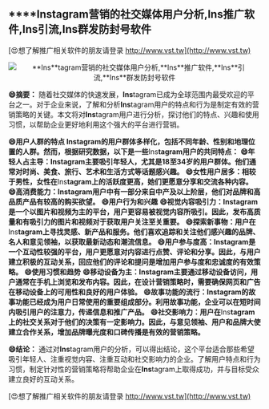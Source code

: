 ## ****Ins**tagram营销的社交媒体用户分析,**Ins**推广软件,**Ins**引流,**Ins**群发防封号软件**

[😍想了解推广相关软件的朋友请登录 http://www.vst.tw](http://www.vst.tw)

 <center><img src="https://vst.tw/MP4/tuiguang/png/5.png" alt="**Ins**tagram营销的社交媒体用户分析,**Ins**推广软件,**Ins**引流,**Ins**群发防封号软件"></center>

**😄摘要：**
随着社交媒体的快速发展，**Ins**tagram已成为全球范围内最受欢迎的平台之一。对于企业来说，了解和分析**Ins**tagram用户的特点和行为是制定有效的营销策略的关键。本文将对**Ins**tagram用户进行分析，探讨他们的特点、兴趣和使用习惯，以帮助企业更好地利用这个强大的平台进行营销。

**😄用户人群的特点 **Ins**tagram的用户群体多样化，包括不同年龄、性别和地理位置的人群。然而，根据研究数据，以下是一些**Ins**tagram用户的共同特点：**
**😄年轻人占主导：**Ins**tagram主要吸引年轻人，尤其是18至34岁的用户群体。他们通常对时尚、美食、旅行、艺术和生活方式等话题感兴趣。**
**😄女性用户居多：相较于男性，女性在**Ins**tagram上的活跃度更高，她们更愿意分享和交流各种内容。**
**😄高消费能力：**Ins**tagram用户中有一部分来自中产及以上阶层，他们对品牌和高品质产品有较高的购买欲望。**
**😄用户行为和兴趣**
**😄视觉内容吸引力：**Ins**tagram是一个以图片和视频为主的平台，用户更容易被视觉内容所吸引。因此，发布高质量和有吸引力的图片和视频对于获取用户关注至关重要。**
**😄探索新事物：用户在**Ins**tagram上寻找灵感、新产品和服务。他们喜欢追踪和关注他们感兴趣的品牌、名人和意见领袖，以获取最新动态和潮流信息。**
**😄用户参与度高：**Ins**tagram是一个互动性较强的平台，用户更愿意对内容进行点赞、评论和分享。因此，与用户建立积极的互动关系，回应他们的评论和提问是增加用户参与度和忠诚度的有效策略。**
**😄使用习惯和趋势**
**😄移动设备为主：**Ins**tagram主要通过移动设备访问，用户通常在手机上浏览和发布内容。因此，在设计营销策略时，需要确保网页和广告在移动设备上的可用性和良好的用户体验。**
**😄故事功能的流行：**Ins**tagram的故事功能已经成为用户日常使用的重要组成部分。利用故事功能，企业可以在短时间内吸引用户的注意力，传递信息和推广产品。**
**😄社交影响力：用户在**Ins**tagram上的社交关系对于他们的决策有一定影响力。因此，与意见领袖、用户和品牌大使建立合作关系，增加品牌曝光度和口碑传播是有效的营销策略。**

**😄结论：**
通过对**Ins**tagram用户的分析，可以得出结论，这个平台适合那些希望吸引年轻人、注重视觉内容、注重互动和社交影响力的企业。了解用户特点和行为习惯，制定针对性的营销策略将帮助企业在**Ins**tagram上取得成功，并与目标受众建立良好的互动关系。

[😍想了解推广相关软件的朋友请登录 http://www.vst.tw](http://www.vst.tw)



